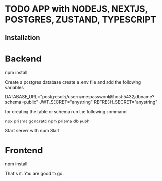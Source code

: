 # TODO APP with NODEJS, NEXTJS, POSTGRES, ZUSTAND, TYPESCRIPT

## Installation

# Backend

npm install

Create a postgres database
create a .env file and add the following variables

DATABASE_URL="postgresql://username:password@host:5432/dbname?schema=public"
JWT_SECRET="anystring"
REFRESH_SECRET="anystring"

for creating the table or schema run the following command

npx prisma generate
npm prisma db push

Start server with
npm Start

# Frontend

npm install

That's it. You are good to go.
